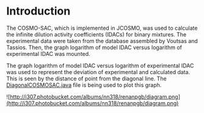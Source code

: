 # Introduction #

The COSMO-SAC, which is implemented in JCOSMO, was used to calculate the infinite dilution activity coefficients (IDACs) for binary mixtures. The experimental data were taken from the database assembled by Voutsas and Tassios. Then, the graph logarithm of model IDAC versus logarithm of experimental IDAC was mounted.

The graph logarithm of model IDAC versus logarithm of experimental IDAC was used to represent the deviation of experimental and calculated data. This is seen by the distance of point from the diagonal line. The [DiagonalCOSMOSAC.java](http://code.google.com/p/jcosmo/source/browse/trunk/cosmosrc/src/br/ufrgs/enq/jcosmo/test/DiagonalCOSMOSAC.java) file is being used to plot this graph.

![http://i307.photobucket.com/albums/nn318/renanpgb/diagram.png](http://i307.photobucket.com/albums/nn318/renanpgb/diagram.png)